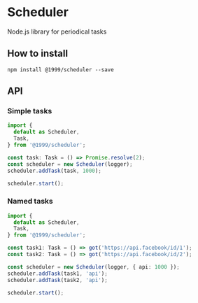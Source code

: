 # Scheduler

Node.js library for periodical tasks

## How to install

`npm install @1999/scheduler --save`

## API

### Simple tasks

```typescript
import {
  default as Scheduler,
  Task,
} from '@1999/scheduler';

const task: Task = () => Promise.resolve(2);
const scheduler = new Scheduler(logger);
scheduler.addTask(task, 1000);

scheduler.start();
```

### Named tasks

```typescript
import {
  default as Scheduler,
  Task,
} from '@1999/scheduler';

const task1: Task = () => got('https://api.facebook/id/1');
const task2: Task = () => got('https://api.facebook/id/2');

const scheduler = new Scheduler(logger, { api: 1000 });
scheduler.addTask(task1, 'api');
scheduler.addTask(task2, 'api');

scheduler.start();
```
